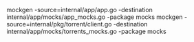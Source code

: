 mockgen -source=internal/app/app.go -destination internal/app/mocks/app_mocks.go -package mocks
mockgen -source=internal/pkg/torrent/client.go -destination internal/app/mocks/torrents_mocks.go -package mocks